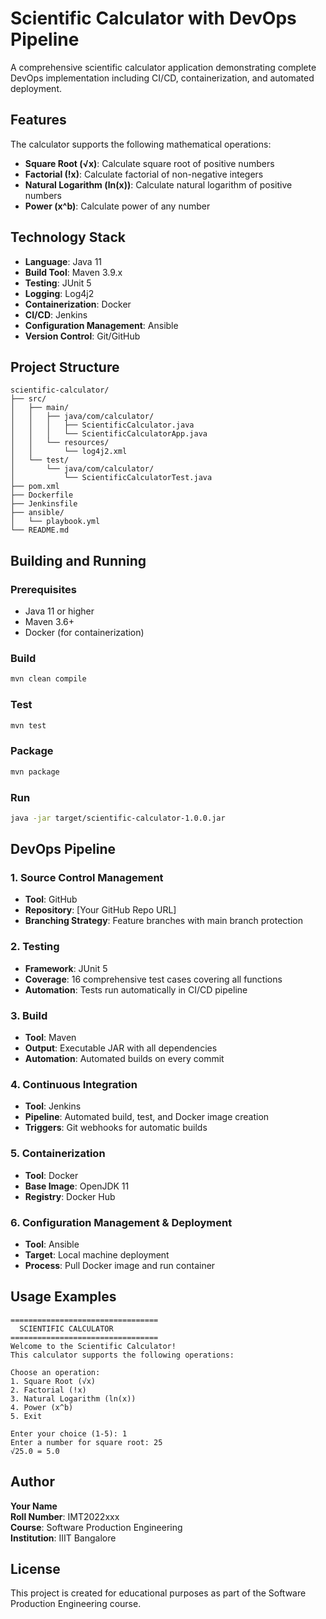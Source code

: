 # Scientific Calculator with DevOps Pipeline

A comprehensive scientific calculator application demonstrating complete DevOps implementation including CI/CD, containerization, and automated deployment.

<!-- SMTP Test: September 29, 2025 - Validating email delivery after Gmail app password setup -->

## Features

The calculator supports the following mathematical operations:
- **Square Root (√x)**: Calculate square root of positive numbers
- **Factorial (!x)**: Calculate factorial of non-negative integers
- **Natural Logarithm (ln(x))**: Calculate natural logarithm of positive numbers  
- **Power (x^b)**: Calculate power of any number

## Technology Stack

- **Language**: Java 11
- **Build Tool**: Maven 3.9.x
- **Testing**: JUnit 5
- **Logging**: Log4j2
- **Containerization**: Docker
- **CI/CD**: Jenkins
- **Configuration Management**: Ansible
- **Version Control**: Git/GitHub

## Project Structure

```
scientific-calculator/
├── src/
│   ├── main/
│   │   ├── java/com/calculator/
│   │   │   ├── ScientificCalculator.java
│   │   │   └── ScientificCalculatorApp.java
│   │   └── resources/
│   │       └── log4j2.xml
│   └── test/
│       └── java/com/calculator/
│           └── ScientificCalculatorTest.java
├── pom.xml
├── Dockerfile
├── Jenkinsfile
├── ansible/
│   └── playbook.yml
└── README.md
```

## Building and Running

### Prerequisites
- Java 11 or higher
- Maven 3.6+
- Docker (for containerization)

### Build
```bash
mvn clean compile
```

### Test
```bash
mvn test
```

### Package
```bash
mvn package
```

### Run
```bash
java -jar target/scientific-calculator-1.0.0.jar
```

## DevOps Pipeline

### 1. Source Control Management
- **Tool**: GitHub
- **Repository**: [Your GitHub Repo URL]
- **Branching Strategy**: Feature branches with main branch protection

### 2. Testing
- **Framework**: JUnit 5
- **Coverage**: 16 comprehensive test cases covering all functions
- **Automation**: Tests run automatically in CI/CD pipeline

### 3. Build
- **Tool**: Maven
- **Output**: Executable JAR with all dependencies
- **Automation**: Automated builds on every commit

### 4. Continuous Integration
- **Tool**: Jenkins
- **Pipeline**: Automated build, test, and Docker image creation
- **Triggers**: Git webhooks for automatic builds

### 5. Containerization
- **Tool**: Docker
- **Base Image**: OpenJDK 11
- **Registry**: Docker Hub

### 6. Configuration Management & Deployment
- **Tool**: Ansible
- **Target**: Local machine deployment
- **Process**: Pull Docker image and run container

## Usage Examples

```
=================================
  SCIENTIFIC CALCULATOR
=================================
Welcome to the Scientific Calculator!
This calculator supports the following operations:

Choose an operation:
1. Square Root (√x)
2. Factorial (!x)
3. Natural Logarithm (ln(x))
4. Power (x^b)
5. Exit

Enter your choice (1-5): 1
Enter a number for square root: 25
√25.0 = 5.0
```

## Author

**Your Name**  
**Roll Number**: IMT2022xxx  
**Course**: Software Production Engineering  
**Institution**: IIIT Bangalore

## License

This project is created for educational purposes as part of the Software Production Engineering course.